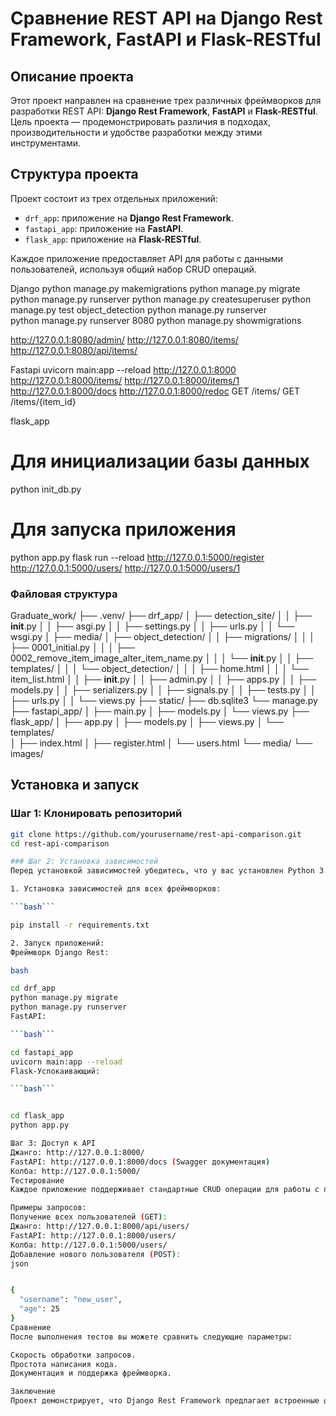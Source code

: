 # Сравнение REST API на Django Rest Framework, FastAPI и Flask-RESTful

## Описание проекта
Этот проект направлен на сравнение трех различных фреймворков для разработки REST API: **Django Rest Framework**, **FastAPI** и **Flask-RESTful**. Цель проекта — продемонстрировать различия в подходах, производительности и удобстве разработки между этими инструментами.

## Структура проекта
Проект состоит из трех отдельных приложений:
- `drf_app`: приложение на **Django Rest Framework**.
- `fastapi_app`: приложение на **FastAPI**.
- `flask_app`: приложение на **Flask-RESTful**.

Каждое приложение предоставляет API для работы с данными пользователей, используя общий набор CRUD операций.

Django
python manage.py makemigrations
python manage.py migrate
python manage.py runserver
python manage.py createsuperuser
python manage.py test object_detection
python manage.py runserver   
python manage.py runserver 8080
python manage.py showmigrations


http://127.0.0.1:8080/admin/
http://127.0.0.1:8080/items/
http://127.0.0.1:8080/api/items/

Fastapi
uvicorn main:app --reload
http://127.0.0.1:8000
http://127.0.0.1:8000/items/
http://127.0.0.1:8000/items/1
http://127.0.0.1:8000/docs
http://127.0.0.1:8000/redoc
GET /items/
GET /items/{item_id} 

flask_app
# Для инициализации базы данных
python init_db.py
# Для запуска приложения
python app.py
flask run --reload
http://127.0.0.1:5000/register
http://127.0.0.1:5000/users/
http://127.0.0.1:5000/users/1


### Файловая структура
 

Graduate_work/
├── .venv/
├── drf_app/
│   ├── detection_site/
│   │   ├── __init__.py
│   │   ├── asgi.py
│   │   ├── settings.py
│   │   ├── urls.py
│   │   └── wsgi.py
│   ├── media/
│   ├── object_detection/
│   │   ├── migrations/
│   │   │   ├── 0001_initial.py
│   │   │   ├── 0002_remove_item_image_alter_item_name.py
│   │   │   └── __init__.py
│   │   ├── templates/
│   │   │   └── object_detection/
│   │   │       ├── home.html
│   │   │       └── item_list.html
│   │   ├── __init__.py
│   │   ├── admin.py
│   │   ├── apps.py
│   │   ├── models.py
│   │   ├── serializers.py
│   │   ├── signals.py
│   │   ├── tests.py
│   │   ├── urls.py
│   │   └── views.py
├── static/
├── db.sqlite3
└── manage.py
├── fastapi_app/
│   ├── main.py
│   ├── models.py
│   └── views.py
├── flask_app/
│   ├── app.py
│   ├── models.py
│   ├── views.py
│   └── templates/  
│       ├── index.html
│       ├── register.html
│       └── users.html
└── media/
    └── images/



## Установка и запуск

### Шаг 1: Клонировать репозиторий
```bash
git clone https://github.com/yourusername/rest-api-comparison.git
cd rest-api-comparison

### Шаг 2: Установка зависимостей
Перед установкой зависимостей убедитесь, что у вас установлен Python 3.11+ и виртуальное окружение.

1. Установка зависимостей для всех фреймворков:

```bash```

pip install -r requirements.txt

2. Запуск приложений:
Фреймворк Django Rest:

bash

cd drf_app
python manage.py migrate
python manage.py runserver
FastAPI:

```bash```

cd fastapi_app
uvicorn main:app --reload
Flask-Успокаивающий:

```bash```


cd flask_app
python app.py

Шаг 3: Доступ к API
Джанго: http://127.0.0.1:8000/
FastAPI: http://127.0.0.1:8000/docs (Swagger документация)
Колба: http://127.0.0.1:5000/
Тестирование
Каждое приложение поддерживает стандартные CRUD операции для работы с пользователями.

Примеры запросов:
Получение всех пользователей (GET):
Джанго: http://127.0.0.1:8000/api/users/
FastAPI: http://127.0.0.1:8000/users/
Колба: http://127.0.0.1:5000/users/
Добавление нового пользователя (POST):
json


{
  "username": "new_user",
  "age": 25
}
Сравнение
После выполнения тестов вы можете сравнить следующие параметры:

Скорость обработки запросов.
Простота написания кода.
Документация и поддержка фреймворка.

Заключение
Проект демонстрирует, что Django Rest Framework предлагает встроенные функции, FastAPI выигрывает в производительности, а Flask-RESTful обеспечивает гибкость и простоту, но требует больше кода для реализации базовых функций.```
